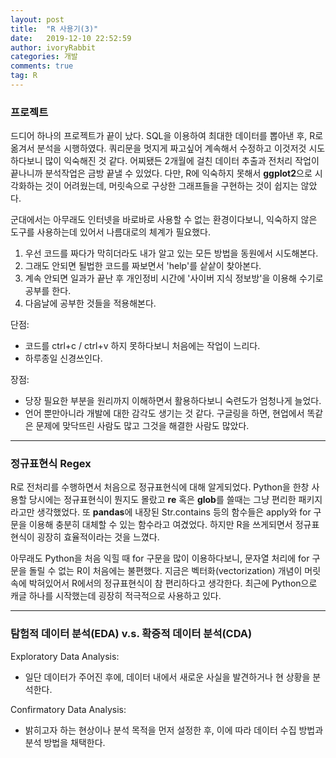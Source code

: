```yaml
---
layout: post
title:  "R 사용기(3)"
date:   2019-12-10 22:52:59
author: ivoryRabbit
categories: 개발
comments: true
tag: R
---
```



### 프로젝트

 드디어 하나의 프로젝트가 끝이 났다. SQL을 이용하여 최대한 데이터를 뽑아낸 후, R로 옮겨서 분석을 시행하였다. 쿼리문을 멋지게 짜고싶어 계속해서 수정하고 이것저것 시도하다보니 많이 익숙해진 것 같다. 어찌됐든 2개월에 걸친 데이터 추출과 전처리 작업이 끝나니까 분석작업은 금방 끝낼 수 있었다. 다만, R에 익숙하지 못해서 **ggplot2**으로 시각화하는 것이 어려웠는데, 머릿속으로 구상한 그래프들을 구현하는 것이 쉽지는 않았다.
 
 군대에서는 아무래도 인터넷을 바로바로 사용할 수 없는 환경이다보니, 익숙하지 않은 도구를 사용하는데 있어서 나름대로의 체계가 필요했다. 
 
 1. 우선 코드를 짜다가 막히더라도 내가 알고 있는 모든 방법을 동원에서 시도해본다.
 2. 그래도 안되면 될법한 코드를 짜보면서 'help'를 샅샅이 찾아본다.
 3. 계속 안되면 일과가 끝난 후 개인정비 시간에 '사이버 지식 정보방'을 이용해 수기로 공부를 한다. 
 4. 다음날에 공부한 것들을 적용해본다.
 
 단점:
 - 코드를 ctrl+c / ctrl+v 하지 못하다보니 처음에는 작업이 느리다.
 - 하루종일 신경쓰인다.
 
 장점:
 - 당장 필요한 부분을 원리까지 이해하면서 활용하다보니 숙련도가 엄청나게 늘었다.
 - 언어 뿐만아니라 개발에 대한 감각도 생기는 것 같다. 구글링을 하면, 현업에서 똑같은 문제에 맞닥뜨린 사람도 많고 그것을 해결한 사람도 많았다.

* * *
 
 
 ### 정규표현식 Regex
 
 R로 전처리를 수행하면서 처음으로 정규표현식에 대해 알게되었다. Python을 한창 사용할 당시에는 정규표현식이 뭔지도 몰랐고 **re** 혹은 **glob**를 쓸때는 그냥 편리한 패키지라고만 생각했었다. 또 **pandas**에 내장된 Str.contains 등의 함수들은 apply와 for 구문을 이용해 충분히 대체할 수 있는 함수라고 여겼었다. 하지만 R을 쓰게되면서 정규표현식이 굉장히 효율적이라는 것을 느꼈다. 
 
 아무래도 Python을 처음 익힐 때 for 구문을 많이 이용하다보니, 문자열 처리에 for 구문을 돌릴 수 없는 R이 처음에는 불편했다. 지금은 벡터화(vectorization) 개념이 머릿속에 박혀있어서 R에서의 정규표현식이 참 편리하다고 생각한다. 최근에 Python으로 캐글 하나를 시작했는데 굉장히 적극적으로 사용하고 있다.
 
* * *


### 탐험적 데이터 분석(EDA) v.s. 확증적 데이터 분석(CDA)

Exploratory Data Analysis: 
- 일단 데이터가 주어진 후에, 데이터 내에서 새로운 사실을 발견하거나 현 상황을 분석한다.

Confirmatory Data Analysis: 
- 밝히고자 하는 현상이나 분석 목적을 먼저 설정한 후, 이에 따라 데이터 수집 방법과 분석 방법을 채택한다.
